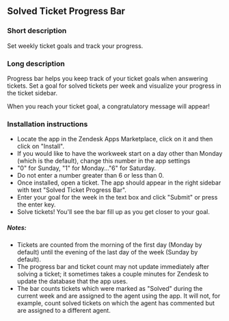 ## Solved Ticket Progress Bar

### Short description

Set weekly ticket goals and track your progress.

### Long description

Progress bar helps you keep track of your ticket goals when answering tickets. Set a goal for solved tickets per week and visualize your progress in the ticket sidebar.

When you reach your ticket goal, a congratulatory message will appear!

### Installation instructions

* Locate the app in the Zendesk Apps Marketplace, click on it and then click on "Install".
* If you would like to have the workweek start on a day other than Monday (which is the default), change this number in the app settings
* "0" for Sunday, "1" for Monday..."6" for Saturday.
* Do not enter a number greater than 6 or less than 0.
* Once installed, open a ticket. The app should appear in the right sidebar with text "Solved Ticket Progress Bar".
* Enter your goal for the week in the text box and click "Submit" or press the enter key.
* Solve tickets! You'll see the bar fill up as you get closer to your goal.

##### Notes:
* Tickets are counted from the morning of the first day (Monday by default) until the evening of the last day of the week (Sunday by default).
* The progress bar and ticket count may not update immediately after solving a ticket; it sometimes takes a couple minutes for Zendesk to update the database that the app uses.
* The bar counts tickets which were marked as "Solved" during the current week and are assigned to the agent using the app. It will not, for example, count solved tickets on which the agent has commented but are assigned to a different agent.
